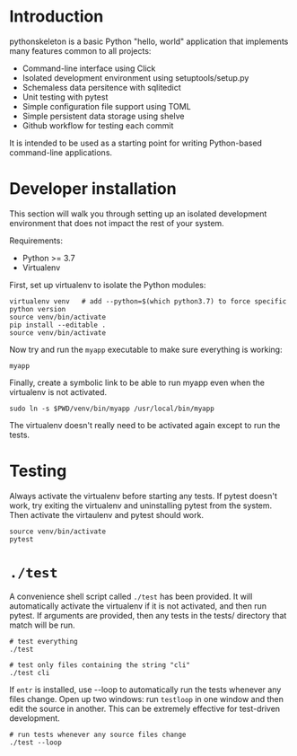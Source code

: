 Introduction
============

pythonskeleton is a basic Python "hello, world" application that
implements many features common to all projects:

- Command-line interface using Click
- Isolated development environment using setuptools/setup.py
- Schemaless data persitence with sqlitedict
- Unit testing with pytest
- Simple configuration file support using TOML
- Simple persistent data storage using shelve
- Github workflow for testing each commit

It is intended to be used as a starting point for writing Python-based
command-line applications.


Developer installation
======================

This section will walk you through setting up an isolated development
environment that does not impact the rest of your system.

Requirements:
- Python >= 3.7
- Virtualenv

First, set up virtualenv to isolate the Python modules:

    virtualenv venv   # add --python=$(which python3.7) to force specific python version
    source venv/bin/activate
    pip install --editable .
    source venv/bin/activate

Now try and run the `myapp` executable to make sure everything is working:

    myapp

Finally, create a symbolic link to be able to run myapp even when the virtualenv
is not activated.

    sudo ln -s $PWD/venv/bin/myapp /usr/local/bin/myapp

The virtualenv doesn't really need to be activated again except to run the tests.


Testing
=======

Always activate the virtualenv before starting any tests.  If pytest doesn't
work, try exiting the virtualenv and uninstalling pytest from the system. Then
activate the virtaulenv and pytest should work.

    source venv/bin/activate
    pytest

# `./test`

A convenience shell script called `./test` has been provided. It will
automatically activate the virtualenv if it is not activated, and then run
pytest. If arguments are provided, then any tests in the tests/ directory that
match will be run.

    # test everything
    ./test

    # test only files containing the string "cli"
    ./test cli

If `entr` is installed, use --loop to automatically run the tests whenever any
files change. Open up two windows: run `testloop` in one window and then edit
the source in another. This can be extremely effective for test-driven
development.

    # run tests whenever any source files change
    ./test --loop
